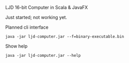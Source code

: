LJD 16-bit Computer in Scala & JavaFX

Just started; not working yet.

Planned cli interface

    java -jar ljd-computer.jar --f=binary-executable.bin

Show help

    java -jar ljd-computer.jar --help
